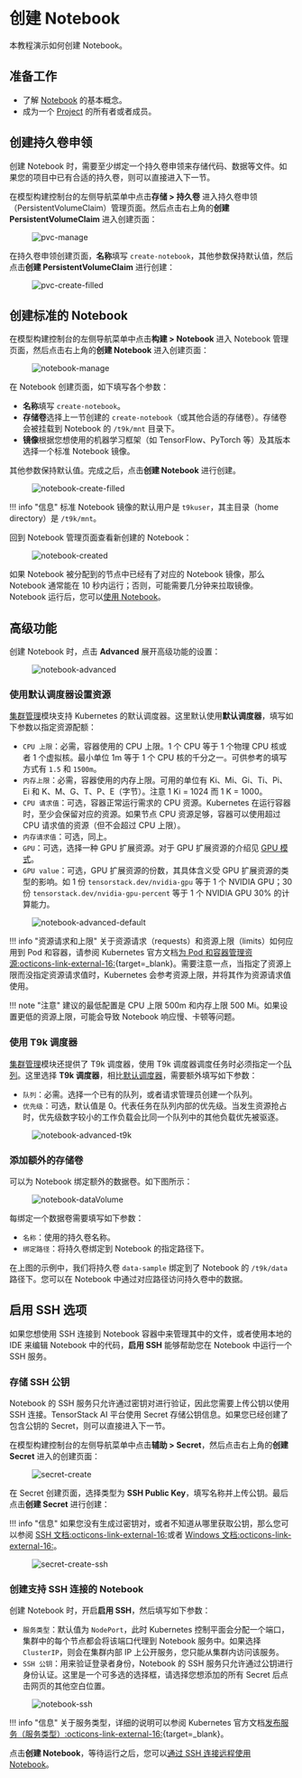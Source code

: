 # 创建 Notebook

本教程演示如何创建 Notebook。

## 准备工作

* 了解 [Notebook](../../module/building/notebook.md) 的基本概念。
* 成为一个 [Project](../../module/security/index.md#project) 的所有者或者成员。

## 创建持久卷申领

创建 Notebook 时，需要至少绑定一个持久卷申领来存储代码、数据等文件。如果您的项目中已有合适的持久卷，则可以直接进入下一节。

在模型构建控制台的左侧导航菜单中点击**存储 > 持久卷** 进入持久卷申领（PersistentVolumeClaim）管理页面。然后点击右上角的**创建 PersistentVolumeClaim** 进入创建页面：

<figure class="screenshot">
  <img alt="pvc-manage" src="../../assets/guide/develop-and-test-model/create-notebook/pvc-manage.png" class="screenshot"/>
</figure>

在持久卷申领创建页面，**名称**填写 `create-notebook`，其他参数保持默认值，然后点击**创建 PersistentVolumeClaim** 进行创建：

<figure class="screenshot">
  <img alt="pvc-create-filled" src="../../assets/guide/develop-and-test-model/create-notebook/pvc-create-filled.png" class="screenshot"/>
</figure>

## 创建标准的 Notebook

在模型构建控制台的左侧导航菜单中点击**构建 > Notebook** 进入 Notebook 管理页面，然后点击右上角的**创建 Notebook** 进入创建页面：

<figure class="screenshot">
  <img alt="notebook-manage" src="../../assets/guide/develop-and-test-model/create-notebook/notebook-manage.png" class="screenshot"/>
</figure>

在 Notebook 创建页面，如下填写各个参数：

* **名称**填写 `create-notebook`。
* **存储卷**选择上一节创建的 `create-notebook`（或其他合适的存储卷）。存储卷会被挂载到 Notebook 的 `/t9k/mnt` 目录下。
* **镜像**根据您想使用的机器学习框架（如 TensorFlow、PyTorch 等）及其版本选择一个标准 Notebook 镜像。

其他参数保持默认值。完成之后，点击**创建 Notebook** 进行创建。

<figure class="screenshot">
  <img alt="notebook-create-filled" src="../../assets/guide/develop-and-test-model/create-notebook/notebook-create-filled.png" class="screenshot"/>
</figure>

!!! info "信息"
    标准 Notebook 镜像的默认用户是 `t9kuser`，其主目录（home directory）是 `/t9k/mnt`。

回到 Notebook 管理页面查看新创建的 Notebook：

<figure class="screenshot">
  <img alt="notebook-created" src="../../assets/guide/develop-and-test-model/create-notebook/notebook-created.png" class="screenshot"/>
</figure>

如果 Notebook 被分配到的节点中已经有了对应的 Notebook 镜像，那么 Notebook 通常能在 10 秒内运行；否则，可能需要几分钟来拉取镜像。Notebook 运行后，您可以[使用 Notebook](./use-notebook.md)。

## 高级功能

创建 Notebook 时，点击 **Advanced** 展开高级功能的设置：

<figure class="screenshot">
  <img alt="notebook-advanced" src="../../assets/guide/develop-and-test-model/create-notebook/notebook-advanced.png" class="screenshot"/>
</figure>

### 使用默认调度器设置资源

[集群管理](../../module/cluster/index.md)模块支持 Kubernetes 的默认调度器。这里默认使用**默认调度器**，填写如下参数以指定资源配额：

* `CPU 上限`：必需，容器使用的 CPU 上限。1 个 CPU 等于 1 个物理 CPU 核或者 1 个虚拟核。最小单位 1m 等于 1 个 CPU 核的千分之一。可供参考的填写方式有 `1.5` 和 `1500m`。
* `内存上限`：必需，容器使用的内存上限。可用的单位有 Ki、Mi、Gi、Ti、Pi、Ei 和 K、M、G、T、P、E（字节）。注意 1 Ki = 1024 而 1 K = 1000。
* `CPU 请求值`：可选，容器正常运行需求的 CPU 资源。Kubernetes 在运行容器时，至少会保留对应的资源。如果节点 CPU 资源足够，容器可以使用超过 CPU 请求值的资源（但不会超过 CPU 上限）。
* `内存请求值`：可选，同上。
* `GPU`：可选，选择一种 GPU 扩展资源。对于 GPU 扩展资源的介绍见 [GPU 模式](../../module/cluster/scheduling/concept/gpu-mode.md)。
* `GPU value`：可选，GPU 扩展资源的份数，其具体含义受 GPU 扩展资源的类型的影响。如 1 份 `tensorstack.dev/nvidia-gpu` 等于 1 个 NVIDIA GPU；30 份 `tensorstack.dev/nvidia-gpu-percent` 等于 1 个 NVIDIA GPU 30% 的计算能力。

<figure class="screenshot">
  <img alt="notebook-advanced-default" src="../../assets/guide/develop-and-test-model/create-notebook/notebook-advanced-default.png" class="screenshot"/>
</figure>

!!! info "资源请求和上限"
    关于资源请求（requests）和资源上限（limits）如何应用到 Pod 和容器，请参阅 Kubernetes 官方文档[为 Pod 和容器管理资源:octicons-link-external-16:](https://kubernetes.io/zh-cn/docs/concepts/configuration/manage-resources-containers/){target=_blank}。需要注意一点，当指定了资源上限而没指定资源请求值时，Kubernetes 会参考资源上限，并将其作为资源请求值使用。

!!! note "注意"
    建议的最低配置是 CPU 上限 500m 和内存上限 500 Mi。如果设置更低的资源上限，可能会导致 Notebook 响应慢、卡顿等问题。

### 使用 T9k 调度器

[集群管理](../../module/cluster/index.md)模块还提供了 T9k 调度器，使用 T9k 调度器调度任务时必须指定一个[队列](../../module/cluster/scheduling/concept/queue.md)。这里选择 **T9k 调度器**，相比[默认调度器](#使用默认调度器设置资源)，需要额外填写如下参数：

* `队列`：必需。选择一个已有的队列，或者请求管理员创建一个队列。
* `优先级`：可选，默认值是 0。代表任务在队列内部的优先级。当发生资源抢占时，优先级数字较小的工作负载会比同一个队列中的其他负载优先被驱逐。

<figure class="screenshot">
  <img alt="notebook-advanced-t9k" src="../../assets/guide/develop-and-test-model/create-notebook/notebook-advanced-t9k.png" class="screenshot"/>
</figure>

### 添加额外的存储卷

可以为 Notebook 绑定额外的数据卷。如下图所示：

<figure class="screenshot">
  <img alt="notebook-dataVolume" src="../../assets/guide/develop-and-test-model/create-notebook/notebook-dataVolume.png" class="screenshot"/>
</figure>

每绑定一个数据卷需要填写如下参数：

* `名称`：使用的持久卷名称。
* `绑定路径`：将持久卷绑定到 Notebook 的指定路径下。

在上图的示例中，我们将持久卷 `data-sample` 绑定到了 Notebook 的 `/t9k/data` 路径下。您可以在 Notebook 中通过对应路径访问持久卷中的数据。

## 启用 SSH 选项

如果您想使用 SSH 连接到 Notebook 容器中来管理其中的文件，或者使用本地的 IDE 来编辑 Notebook 中的代码，**启用 SSH** 能够帮助您在 Notebook 中运行一个 SSH 服务。

### 存储 SSH 公钥

Notebook 的 SSH 服务只允许通过密钥对进行验证，因此您需要上传公钥以使用 SSH 连接。TensorStack AI 平台使用 Secret 存储公钥信息。如果您已经创建了包含公钥的 Secret，则可以直接进入下一节。

在模型构建控制台的左侧导航菜单中点击**辅助 > Secret**，然后点击右上角的**创建 Secret** 进入的创建页面：

<figure class="screenshot">
  <img alt="secret-create" src="../../assets/guide/develop-and-test-model/create-notebook/secret-create.png" class="screenshot"/>
</figure>

在 Secret 创建页面，选择类型为 **SSH Public Key**，填写名称并上传公钥。最后点击**创建 Secret** 进行创建：

!!! info "信息"
    如果您没有生成过密钥对，或者不知道从哪里获取公钥，那么您可以参阅 [SSH 文档:octicons-link-external-16:](https://www.ssh.com/academy/ssh/keygen)或者 [Windows 文档:octicons-link-external-16:](https://learn.microsoft.com/zh-cn/windows-server/administration/openssh/openssh_keymanagement#user-key-generation)。

<figure class="screenshot">
  <img alt="secret-create-ssh" src="../../assets/guide/develop-and-test-model/create-notebook/secret-create-ssh.png" class="screenshot"/>
</figure>

### 创建支持 SSH 连接的 Notebook

创建 Notebook 时，开启**启用 SSH**，然后填写如下参数：

* `服务类型`：默认值为 `NodePort`，此时 Kubernetes 控制平面会分配一个端口，集群中的每个节点都会将该端口代理到 Notebook 服务中。如果选择 `ClusterIP`，则会在集群内部 IP 上公开服务，您只能从集群内访问该服务。
* `SSH 公钥`：用来验证登录者身份，Notebook 的 SSH 服务只允许通过公钥进行身份认证。这里是一个可多选的选择框，请选择您想添加的所有 Secret 后点击网页的其他空白位置。

<figure class="screenshot">
  <img alt="notebook-ssh" src="../../assets/guide/develop-and-test-model/create-notebook/notebook-ssh.png" class="screenshot"/>
</figure>

!!! info "信息"
    关于服务类型，详细的说明可以参阅 Kubernetes 官方文档[发布服务（服务类型）:octicons-link-external-16:](https://kubernetes.io/zh-cn/docs/concepts/services-networking/service/#publishing-services-service-types){target=_blank}。

点击**创建 Notebook**，等待运行之后，您可以[通过 SSH 连接远程使用 Notebook](./use-notebook-remotely-via-ssh-connection.md)。
